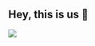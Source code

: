 ## Hey, this is us 👋

![](https://repository-images.githubusercontent.com/232779165/3294b100-d737-11ea-8d2a-24da0d0da8fc)
